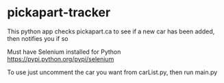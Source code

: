 # pickapart-tracker
This python app checks pickapart.ca to see if a new car has been added, then notifies you if so

Must have Selenium installed for Python
https://pypi.python.org/pypi/selenium

To use just uncomment the car you want from carList.py, then run main.py
